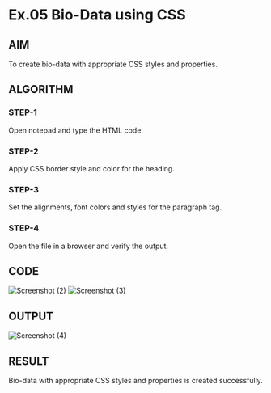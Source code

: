 # Ex.05 Bio-Data using CSS
## AIM
  To create bio-data with appropriate CSS styles and properties.

## ALGORITHM
### STEP-1
  Open notepad and type the HTML code.

### STEP-2
  Apply CSS border style and color for the heading.

### STEP-3
  Set the alignments, font colors and styles for the paragraph tag.

### STEP-4
  Open the file in a browser and verify the output.
  
## CODE
![Screenshot (2)](https://github.com/selvasachein/Ex05_Web-Design/assets/127816473/4f18635b-8d99-4830-84b8-c7c732a41d55)
![Screenshot (3)](https://github.com/selvasachein/Ex05_Web-Design/assets/127816473/4ac7a9e0-cce9-4cb3-8579-e604597c3b38)


## OUTPUT
![Screenshot (4)](https://github.com/selvasachein/Ex05_Web-Design/assets/127816473/84fceccd-e450-4d86-820d-98070675f361)


## RESULT
  Bio-data with appropriate CSS styles and properties is created successfully.
